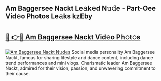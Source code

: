 ## Am Baggersee Nackt Le𝚊k𝚎d N𝚞𝚍e - Part-Oee Vid𝚎o Photos Le𝚊ks kzEby

# <h2><a href="http://fb5n4te.evod.top/?m=Am+Baggersee+Nackt">🔗 👉🔴 Am Baggersee Nackt Vid𝚎o Ph𝚘t𝚘s</a></h2>

[![Am Baggersee Nackt N𝚞d𝚎s](https://i.imgur.com/8V9OHl7.gif)](http://fb5n4te.evod.top/?m=Am+Baggersee+Nackt)
Social media personality Am Baggersee Nackt, famous for sharing lifestyle and dance content, including dance trend performances and mini vlogs. Charismatic leader Am Baggersee Nackt, admired for their vision, passion, and unwavering commitment to their cause. 
